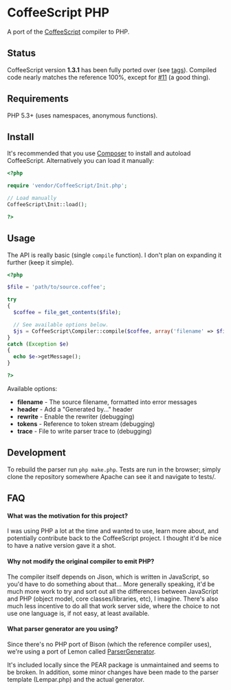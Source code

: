 # CoffeeScript PHP

A port of the [CoffeeScript](http://jashkenas.github.com/coffee-script/)
compiler to PHP.

## Status

CoffeeScript version **1.3.1** has been fully ported over (see
[tags](http://github.com/alxlit/coffeescript-php/tags)). Compiled code nearly
matches the reference 100%, except for [#11](https://github.com/alxlit/coffeescript-php/issues/11)
(a good thing). 

## Requirements

PHP 5.3+ (uses namespaces, anonymous functions).

## Install

It's recommended that you use [Composer](http://getcomposer.org) to install
and autoload CoffeeScript. Alternatively you can load it manually:

```php
<?php

require 'vendor/CoffeeScript/Init.php';

// Load manually
CoffeeScript\Init::load();

?>
```

## Usage

The API is really basic (single `compile` function). I don't plan on expanding
it further (keep it simple).

```php
<?php

$file = 'path/to/source.coffee';

try
{
  $coffee = file_get_contents($file);

  // See available options below.
  $js = CoffeeScript\Compiler::compile($coffee, array('filename' => $file));
}
catch (Exception $e)
{
  echo $e->getMessage();
}

?>
```

Available options:

  * **filename** - The source filename, formatted into error messages
  * **header** - Add a "Generated by..." header
  * **rewrite** - Enable the rewriter (debugging)
  * **tokens** - Reference to token stream (debugging)
  * **trace** - File to write parser trace to (debugging)

## Development

To rebuild the parser run `php make.php`. Tests are run in the browser; simply
clone the repository somewhere Apache can see it and navigate to tests/.

## FAQ

#### What was the motivation for this project?

I was using PHP a lot at the time and wanted to use, learn more about, and
potentially contribute back to the CoffeeScript project. I thought it'd be nice
to have a native version gave it a shot.

#### Why not modify the original compiler to emit PHP?

The compiler itself depends on Jison, which is written in JavaScript, so you'd
have to do something about that... More generally speaking, it'd be much more
work to try and sort out all the differences between JavaScript and PHP (object
model, core classes/libraries, etc), I imagine. There's also much less incentive
to do all that work server side, where the choice to not use one language is,
if not easy, at least available.

#### What parser generator are you using?

Since there's no PHP port of Bison (which the reference compiler uses), we're
using a port of Lemon called [ParserGenerator](http://pear.php.net/package/PHP_ParserGenerator).

It's included locally since the PEAR package is unmaintained and seems to be
broken. In addition, some minor changes have been made to the parser template 
(Lempar.php) and the actual generator.

